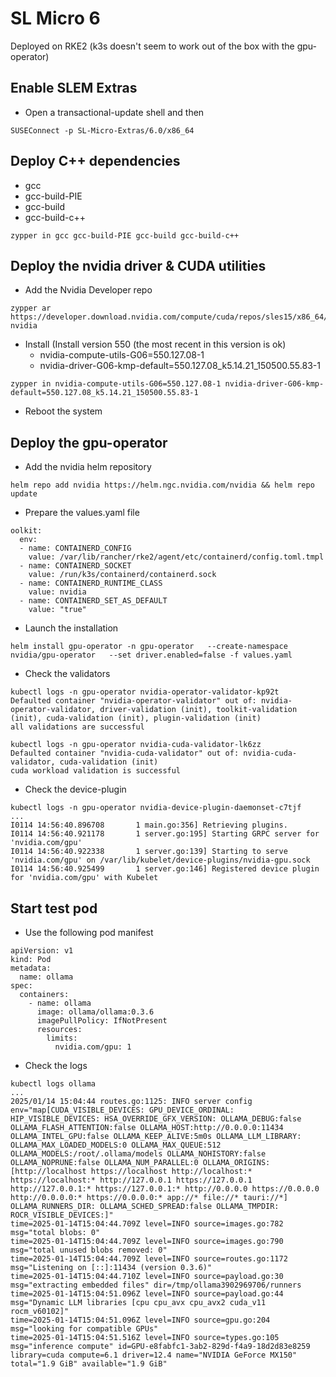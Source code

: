 # SL Micro 6

Deployed on RKE2 (k3s doesn't seem to work out of the box with the gpu-operator)

## Enable SLEM Extras
- Open a transactional-update shell and then

```
SUSEConnect -p SL-Micro-Extras/6.0/x86_64
```

## Deploy C++ dependencies
- gcc
- gcc-build-PIE
- gcc-build
- gcc-build-c++

```
zypper in gcc gcc-build-PIE gcc-build gcc-build-c++
```

## Deploy the nvidia driver & CUDA utilities
- Add the Nvidia Developer repo
```
zypper ar https://developer.download.nvidia.com/compute/cuda/repos/sles15/x86_64/ nvidia
```

- Install (Install version 550 (the most recent in this version is ok)
    - nvidia-compute-utils-G06=550.127.08-1
    - nvidia-driver-G06-kmp-default=550.127.08_k5.14.21_150500.55.83-1
```
zypper in nvidia-compute-utils-G06=550.127.08-1 nvidia-driver-G06-kmp-default=550.127.08_k5.14.21_150500.55.83-1
```
- Reboot the system

## Deploy the gpu-operator
- Add the nvidia helm repository
```
helm repo add nvidia https://helm.ngc.nvidia.com/nvidia && helm repo update
```
- Prepare the values.yaml file
```
oolkit:
  env:
  - name: CONTAINERD_CONFIG
    value: /var/lib/rancher/rke2/agent/etc/containerd/config.toml.tmpl
  - name: CONTAINERD_SOCKET
    value: /run/k3s/containerd/containerd.sock
  - name: CONTAINERD_RUNTIME_CLASS
    value: nvidia
  - name: CONTAINERD_SET_AS_DEFAULT
    value: "true"
```

- Launch the installation
```
helm install gpu-operator -n gpu-operator   --create-namespace nvidia/gpu-operator   --set driver.enabled=false -f values.yaml
```
- Check the validators
```
kubectl logs -n gpu-operator nvidia-operator-validator-kp92t
Defaulted container "nvidia-operator-validator" out of: nvidia-operator-validator, driver-validation (init), toolkit-validation (init), cuda-validation (init), plugin-validation (init)
all validations are successful

kubectl logs -n gpu-operator nvidia-cuda-validator-lk6zz
Defaulted container "nvidia-cuda-validator" out of: nvidia-cuda-validator, cuda-validation (init)
cuda workload validation is successful
```
- Check the device-plugin
```
kubectl logs -n gpu-operator nvidia-device-plugin-daemonset-c7tjf
...
I0114 14:56:40.896708       1 main.go:356] Retrieving plugins.
I0114 14:56:40.921178       1 server.go:195] Starting GRPC server for 'nvidia.com/gpu'
I0114 14:56:40.922338       1 server.go:139] Starting to serve 'nvidia.com/gpu' on /var/lib/kubelet/device-plugins/nvidia-gpu.sock
I0114 14:56:40.925499       1 server.go:146] Registered device plugin for 'nvidia.com/gpu' with Kubelet
```

## Start test pod
- Use the following pod manifest
```
apiVersion: v1
kind: Pod
metadata:
  name: ollama
spec:
  containers:
    - name: ollama
      image: ollama/ollama:0.3.6
      imagePullPolicy: IfNotPresent
      resources:
        limits:
          nvidia.com/gpu: 1
```
- Check the logs
```
kubectl logs ollama
...
2025/01/14 15:04:44 routes.go:1125: INFO server config env="map[CUDA_VISIBLE_DEVICES: GPU_DEVICE_ORDINAL: HIP_VISIBLE_DEVICES: HSA_OVERRIDE_GFX_VERSION: OLLAMA_DEBUG:false OLLAMA_FLASH_ATTENTION:false OLLAMA_HOST:http://0.0.0.0:11434 OLLAMA_INTEL_GPU:false OLLAMA_KEEP_ALIVE:5m0s OLLAMA_LLM_LIBRARY: OLLAMA_MAX_LOADED_MODELS:0 OLLAMA_MAX_QUEUE:512 OLLAMA_MODELS:/root/.ollama/models OLLAMA_NOHISTORY:false OLLAMA_NOPRUNE:false OLLAMA_NUM_PARALLEL:0 OLLAMA_ORIGINS:[http://localhost https://localhost http://localhost:* https://localhost:* http://127.0.0.1 https://127.0.0.1 http://127.0.0.1:* https://127.0.0.1:* http://0.0.0.0 https://0.0.0.0 http://0.0.0.0:* https://0.0.0.0:* app://* file://* tauri://*] OLLAMA_RUNNERS_DIR: OLLAMA_SCHED_SPREAD:false OLLAMA_TMPDIR: ROCR_VISIBLE_DEVICES:]"
time=2025-01-14T15:04:44.709Z level=INFO source=images.go:782 msg="total blobs: 0"
time=2025-01-14T15:04:44.709Z level=INFO source=images.go:790 msg="total unused blobs removed: 0"
time=2025-01-14T15:04:44.709Z level=INFO source=routes.go:1172 msg="Listening on [::]:11434 (version 0.3.6)"
time=2025-01-14T15:04:44.710Z level=INFO source=payload.go:30 msg="extracting embedded files" dir=/tmp/ollama3902969706/runners
time=2025-01-14T15:04:51.096Z level=INFO source=payload.go:44 msg="Dynamic LLM libraries [cpu cpu_avx cpu_avx2 cuda_v11 rocm_v60102]"
time=2025-01-14T15:04:51.096Z level=INFO source=gpu.go:204 msg="looking for compatible GPUs"
time=2025-01-14T15:04:51.516Z level=INFO source=types.go:105 msg="inference compute" id=GPU-e8fabfc1-3ab2-829d-f4a9-18d2d83e8259 library=cuda compute=6.1 driver=12.4 name="NVIDIA GeForce MX150" total="1.9 GiB" available="1.9 GiB"
```
